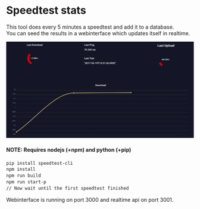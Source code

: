 # Speedtest stats
This tool does every 5 minutes a speedtest and add it to a database.  
You can seed the results in a webinterface which updates itself in realtime.

![Screenshot webinterface](screenshot.png?raw=true "Screenshot webinterface")

#### NOTE: Requires nodejs (+npm) and python (+pip)

```bash
pip install speedtest-cli
npm install
npm run build
npm run start-p
// Now wait until the first speedtest finished
```

Webinterface is running on port 3000 and realtime api on port 3001.